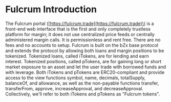 # Fulcrum Introduction

The Fulcrum portal \([https://fulcrum.trade](https://fulcrum.trade)\) is a front-end web interface that is the first and only completely trustless platform for margin; it does not use centralized price feeds or centrally administered margin calls. It is permissionless and rent free. There are no fees and no accounts to setup. Fulcrum is built on the bZx base protocol and extends the protocol by allowing both loans and margin positions to be tokenized. Tokenized loans, called iTokens, are for lending and earn interest. Tokenized positions, called pTokens, are for gaining long or short market exposure to an asset and let the user trade with borrowed funds and with leverage. Both iTokens and pTokens are ERC20-compliant and provide access to the view functions symbol, name, decimals, totalSupply, balanceOf, and allowance, as well as the non-payable functions transfer, transferFrom, approve, increaseApproval, and decreaseApproval. Collectively, we'll refer to both iTokens and pTokens as "Fulcrum tokens".

